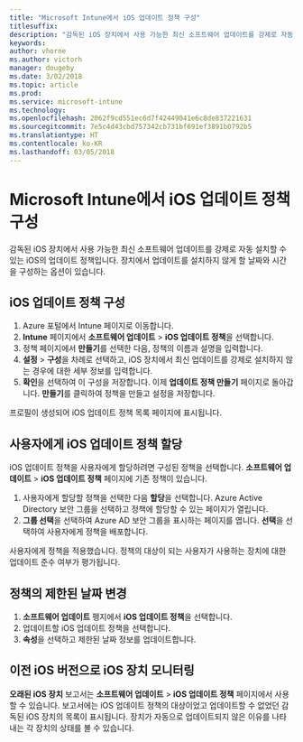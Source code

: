 ```yaml
---
title: "Microsoft Intune에서 iOS 업데이트 정책 구성"
titlesuffix: 
description: "감독된 iOS 장치에서 사용 가능한 최신 소프트웨어 업데이트를 강제로 자동 설치하기 위한 iOS의 업데이트 정책을 구성합니다."
keywords: 
author: vhorne
ms.author: victorh
manager: dougeby
ms.date: 3/02/2018
ms.topic: article
ms.prod: 
ms.service: microsoft-intune
ms.technology: 
ms.openlocfilehash: 2062f9cd551ec6d7f42449041e6c8de837221631
ms.sourcegitcommit: 7e5c4d43cbd757342cb731bf691ef3891b0792b5
ms.translationtype: HT
ms.contentlocale: ko-KR
ms.lasthandoff: 03/05/2018
---
```

# <a name="configure-ios-update-policies-in-microsoft-intune"></a>Microsoft Intune에서 iOS 업데이트 정책 구성
감독된 iOS 장치에서 사용 가능한 최신 소프트웨어 업데이트를 강제로 자동 설치할 수 있는 iOS의 업데이트 정책입니다. 장치에서 업데이트를 설치하지 않게 할 날짜와 시간을 구성하는 옵션이 있습니다.

## <a name="configure-the-ios-update-policy"></a>iOS 업데이트 정책 구성
1. Azure 포털에서 Intune 페이지로 이동합니다.
2. **Intune** 페이지에서 **소프트웨어 업데이트** > **iOS 업데이트 정책**을 선택합니다.
4. 정책 페이지에서 **만들기**를 선택한 다음, 정책의 이름과 설명을 입력합니다.
5. **설정** > **구성**을 차례로 선택하고, iOS 장치에서 최신 업데이트를 강제로 설치하지 않는 경우에 대한 세부 정보를 입력합니다.
6. **확인**을 선택하여 이 구성을 저장합니다. 이제 **업데이트 정책 만들기** 페이지로 돌아갑니다. **만들기**를 클릭하여 정책을 만들고 설정을 저장합니다.

프로필이 생성되어 iOS 업데이트 정책 목록 페이지에 표시됩니다.

## <a name="assign-an-ios-update-policy-to-users"></a>사용자에게 iOS 업데이트 정책 할당
iOS 업데이트 정책을 사용자에게 할당하려면 구성된 정책을 선택합니다. **소프트웨어 업데이트** > **iOS 업데이트 정책** 페이지에 기존 정책이 있습니다.
1. 사용자에게 할당할 정책을 선택한 다음 **할당**을 선택합니다. Azure Active Directory 보안 그룹을 선택하고 정책에 할당할 수 있는 페이지가 열립니다.
2. **그룹 선택**을 선택하여 Azure AD 보안 그룹을 표시하는 페이지를 엽니다. **선택**을 선택하여 사용자에게 정책을 배포합니다.

사용자에게 정책을 적용했습니다. 정책의 대상이 되는 사용자가 사용하는 장치에 대한 업데이트 준수 여부가 평가됩니다.

## <a name="change-the-restricted-days-for-the-policy"></a>정책의 제한된 날짜 변경
1. **소프트웨어 업데이트** 펭지에서 **iOS 업데이트 정책**을 선택합니다.
2. 업데이트할 iOS 업데이트 정책을 선택합니다.
3. **속성**을 선택하고 제한된 날짜 정보를 업데이트합니다.

## <a name="monitor-ios-devices-with-older-ios-versions"></a>이전 iOS 버전으로 iOS 장치 모니터링 
<!-- 1352223 -->
**오래된 iOS 장치** 보고서는 **소프트웨어 업데이트** > **iOS 업데이트 정책** 페이지에서 사용할 수 있습니다. 보고서에는 iOS 업데이트 정책의 대상이었고 업데이트할 수 없었던 감독된 iOS 장치의 목록이 표시됩니다. 장치가 자동으로 업데이트되지 않은 이유를 나타내는 각 장치의 상태를 볼 수 있습니다.